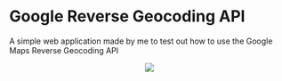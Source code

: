 # Google Reverse Geocoding API
A simple web application made by me to test out how to use the Google Maps Reverse Geocoding API

<p align="center">
  <img src="https://media.giphy.com/media/myMa00elT4i7S6CSSe/giphy.gif" width="auto" height="auto">
</p>

